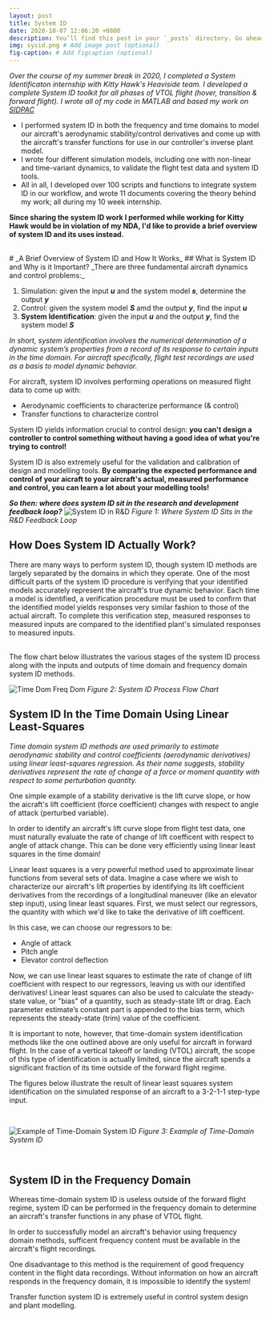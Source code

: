 ```yaml
---
layout: post
title: System ID
date: 2020-10-07 12:06:20 +0800
description: You’ll find this post in your `_posts` directory. Go ahead and edit it and re-build the site to see your changes. # Add post description (optional)
img: sysid.png # Add image post (optional)
fig-caption: # Add figcaption (optional)
---
```

_Over the course of my summer break in 2020, I completed a System Identificaton internship with Kitty Hawk's Heaviside team. I developed a complete System ID toolkit for all phases of VTOL flight (hover, transition & forward flight). I wrote all of my code in MATLAB and based my work on [SIDPAC](https://software.nasa.gov/software/LAR-16100-1)_
* I performed system ID in both the frequency and time domains to model our aircraft's aerodynamic stability/control derivatives and come up with the aircraft's transfer functions for use in our controller's inverse plant model.
* I wrote four different simulation models, including one with non-linear and time-variant dynamics, to validate the flight test data and system ID tools.
* All in all, I developed over 100 scripts and functions to integrate system ID in our workflow, and wrote 11 documents covering the theory behind my work; all during my 10 week internship. 

**Since sharing the system ID work I performed while working for Kitty Hawk would be in violation of my NDA, I'd like to provide a brief overview of system ID and its uses instead.**

<br />
# _A Brief Overview of System ID and How It Works_
## What is System ID and Why is it Important?
_There are three fundamental aircraft dynamics and control problems:_

1. Simulation: given the input ***u*** and the system model ***s***, determine the output ***y***
1. Control: given the system model ***S*** amd the output ***y***, find the input ***u***
1. **System Identification**: given the input ***u*** and the output ***y***, find the system model ***S***

_In short, system identification involves the numerical determination of a dynamic system’s properties from a record of its response to certain inputs in the time domain. For aircraft specifically, flight test recordings are used as a basis to model dynamic behavior._

For aircraft, system ID involves performing operations on measured flight data to come up with:
* Aerodynamic coefficients to characterize performance (& control)
* Transfer functions to characterize control


System ID yields information crucial to control design: **you can't design a controller to control something without having a good idea of what you're trying to control!**

System ID is also extremely useful for the validation and calibration of design and modelling tools. **By comparing the expected performance and control of your aicraft to your aircraft's actual, measured performance and control, you can learn a lot about your modelling tools!**

***So then: where does system ID sit in the research and development feedback loop?***
![System ID in R&D]({{site.baseurl}}/assets/img/sysidrnd.png)
*Figure 1: Where System ID Sits in the R&D Feedback Loop*

## How Does System ID Actually Work?
There are many ways to perform system ID, though system ID methods are largely separated by the domains in which they operate. 
One of the most difficult parts of the system ID procedure is verifying that your identified models accurately represent the aircraft's true dynamic behavior. Each time a model is identified, a verification procedure must be used to confirm that the identified model yields responses very similar fashion to those of the actual aircraft. To complete this verification step, measured responses to measured inputs are compared to the identified plant's simulated responses to measured inputs.

<br />
The flow chart below illustrates the various stages of the system ID process along with the inputs and outputs of time domain and frequency domain system ID methods.

![Time Dom Freq Dom]({{site.baseurl}}/assets/img/freqdomtimedom.png)
*Figure 2: System ID Process Flow Chart*

## System ID In the Time Domain Using Linear Least-Squares
*Time domain system ID methods are used primarily to estimate aerodynamic stability and control coefficients (aerodynamic derivatives) using linear least-squares regression. As their name suggests, stability derivatives represent the rate of change of a force or moment quantity with respect to some perturbation quantity.*

One simple example of a stability derivative is the lift curve slope, or how the aicraft's lift coefficient (force coefficient) changes with respect to angle of attack (perturbed variable). 

In order to identify an aircraft's lift curve slope from flight test data, one must naturally evaluate the rate of change of lift coefficent with respect to angle of attack change. This can be done very efficiently using linear least squares in the time domain!

Linear least squares is a very powerful method used to approximate linear functions from several sets of data. 
Imagine a case where we wish to characterize our aircraft's lift properties by identifying its lift coefficient derivatives from the recordings of a longitudinal maneuver (like an elevator step input), using linear least squares. 
First, we must select our regressors, the quantity with which we'd like to take the derivative of lift coefficent. 

In this case, we can choose our regressors to be:
* Angle of attack
* Pitch angle 
* Elevator control deflection

Now, we can use linear least squares to estimate the rate of change of lift coefficient with respect to our regressors, leaving us with our identified derivatives! Linear least squares can also be used to calculate the steady-state value, or "bias" of a quantity, such as steady-state lift or drag. Each parameter estimate’s constant part is appended to the bias term, which represents the steady-state (trim) value of the coefficient. 

It is important to note, however, that time-domain system identification methods like the one outlined above are only useful for aircraft in forward flight. In the case of a vertical takeoff or landing (VTOL) aircraft, the scope of this type of identification is actually limited, since the aircraft spends a significant fraction of its time outside of the forward flight regime.

The figures below illustrate the result of linear least squares system identification on the simulated response of an aircraft to a 3-2-1-1 step-type input. 

<br />

![Example of Time-Domain System ID]({{site.baseurl}}/assets/img/timedom.png)
*Figure 3: Example of Time-Domain System ID*

<br />


## System ID in the Frequency Domain
Whereas time-domain system ID is useless outside of the forward flight regime, system ID can be performed in the frequency domain to determine an aircraft's transfer functions in any phase of VTOL flight. 

In order to successfully model an aircraft's behavior using frequency domain methods, sufficent frequency content must be available in the aircraft's flight recordings. 

One disadvantage to this method is the requirement of good frequency content in the flight data recordings. Without information on how an aircraft responds in the frequency domain, it is impossible to identify the system!

Transfer function system ID is extremely useful in control system design and plant modelling.